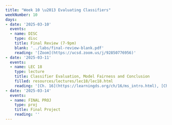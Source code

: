 ```yaml
---
title: "Week 10 \u2013 Evaluating Classifiers"
weekNumber: 10
days:
- date: '2025-03-10'
  events:
  - name: DISC 
    type: disc
    title: Final Review (7-9pm)
    blank: '../labs/final-review-blank.pdf'
    reading: '[Zoom](https://ucsd.zoom.us/j/92850776956)'
- date: '2025-03-11'
  events:
  - name: LEC 18
    type: lecture
    title: Classifier Evaluation, Model Fairness and Conclusion
    filled: resources/lectures/lec18/lec18.html
    reading: '[Ch. 16](https://learningds.org/ch/16/ms_intro.html), [Ch. 19.5](https://learningds.org/ch/19/class_dr.html)'
- date: '2025-03-14'
  events:
  - name: FINAL PROJ
    type: proj
    title: Final Project
    reading: ''
---
```

